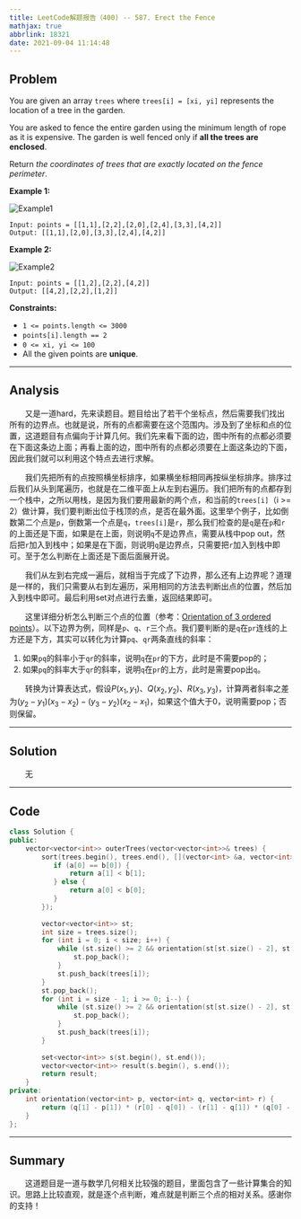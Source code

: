 ```yaml
---
title: LeetCode解题报告（400) -- 587. Erect the Fence
mathjax: true
abbrlink: 18321
date: 2021-09-04 11:14:48
---
```


## Problem

You are given an array `trees` where `trees[i] = [xi, yi]` represents the location of a tree in the garden.

You are asked to fence the entire garden using the minimum length of rope as it is expensive. The garden is well fenced only if **all the trees are enclosed**.

Return *the coordinates of trees that are exactly located on the fence perimeter*.

<!-- more -->

**Example 1:**

![Example1](https://assets.leetcode.com/uploads/2021/04/24/erect2-plane.jpg)

```
Input: points = [[1,1],[2,2],[2,0],[2,4],[3,3],[4,2]]
Output: [[1,1],[2,0],[3,3],[2,4],[4,2]]
```

**Example 2:**

![Example2](https://assets.leetcode.com/uploads/2021/04/24/erect1-plane.jpg)

```
Input: points = [[1,2],[2,2],[4,2]]
Output: [[4,2],[2,2],[1,2]]
```

**Constraints:**

- `1 <= points.length <= 3000`
- `points[i].length == 2`
- `0 <= xi, yi <= 100`
- All the given points are **unique**.

------

## Analysis

&emsp;&emsp;又是一道hard，先来读题目。题目给出了若干个坐标点，然后需要我们找出所有的边界点。也就是说，所有的点都需要在这个范围内。涉及到了坐标和点的位置，这道题目有点偏向于计算几何。我们先来看下面的边，图中所有的点都必须要在下面这条边上面；再看上面的边，图中所有的点都必须要在上面这条边的下面，因此我们就可以利用这个特点去进行求解。

&emsp;&emsp;我们先把所有的点按照横坐标排序，如果横坐标相同再按纵坐标排序。排序过后我们从头到尾遍历，也就是在二维平面上从左到右遍历。我们把所有的点都存到一个栈中，之所以用栈，是因为我们要用最新的两个点，和当前的`trees[i]`（i >= 2）做计算，我们要判断出位于栈顶的点，是否在最外面。这里举个例子，比如倒数第二个点是`p`，倒数第一个点是`q`，`trees[i]`是`r`，那么我们检查的是`q`是在`p`和`r`的上面还是下面，如果是在上面，则说明`q`不是边界点，需要从栈中pop out，然后把`r`加入到栈中；如果是在下面，则说明`q`是边界点，只需要把`r`加入到栈中即可。至于怎么判断在上面还是下面后面展开说。

&emsp;&emsp;我们从左到右完成一遍后，就相当于完成了下边界，那么还有上边界呢？道理是一样的，我们只需要从右到左遍历，采用相同的方法去判断出点的位置，然后加入到栈中即可。最后利用set对点进行去重，返回结果即可。

&emsp;&emsp;这里详细分析怎么判断三个点的位置（参考：[Orientation of 3 ordered points](https://www.geeksforgeeks.org/orientation-3-ordered-points/)）。以下边界为例，同样是`p`、`q`、`r`三个点。我们要判断的是`q`在`pr`连线的上方还是下方，其实可以转化为计算`pq`、`qr`两条直线的斜率：

1. 如果`pq`的斜率小于`qr`的斜率，说明`q`在`pr`的下方，此时是不需要pop的；
2. 如果`pq`的斜率大于`qr`的斜率，说明`q`在`pr`的上方，此时是需要pop出`q`。

&emsp;&emsp;转换为计算表达式，假设$P(x_1, y_1)$、$Q(x_2, y_2)$、$R(x_3, y_3)$，计算两者斜率之差为$(y_2 - y_1)(x_3 - x_2) - (y_3 - y_2)(x_2 - x_1)$，如果这个值大于0，说明需要pop；否则保留。

------

## Solution

&emsp;&emsp;无

------

## Code

```c++
class Solution {
public:
    vector<vector<int>> outerTrees(vector<vector<int>>& trees) {
        sort(trees.begin(), trees.end(), [](vector<int> &a, vector<int> &b) {
           if (a[0] == b[0]) {
               return a[1] < b[1];
           } else {
               return a[0] < b[0];
           }
        });
        
        vector<vector<int>> st;
        int size = trees.size();
        for (int i = 0; i < size; i++) {
            while (st.size() >= 2 && orientation(st[st.size() - 2], st[st.size() - 1], trees[i]) > 0) {
                st.pop_back();
            }
            st.push_back(trees[i]);
        }
        st.pop_back();
        for (int i = size - 1; i >= 0; i--) {
            while (st.size() >= 2 && orientation(st[st.size() - 2], st[st.size() - 1], trees[i]) > 0) {
                st.pop_back();
            }
            st.push_back(trees[i]);
        }
        
        set<vector<int>> s(st.begin(), st.end());
        vector<vector<int>> result(s.begin(), s.end());
        return result;
    }
private:
    int orientation(vector<int> p, vector<int> q, vector<int> r) {
        return (q[1] - p[1]) * (r[0] - q[0]) - (r[1] - q[1]) * (q[0] - p[0]);
    }
};
```

------

## Summary

&emsp;&emsp;这道题目是一道与数学几何相关比较强的题目，里面包含了一些计算集合的知识。思路上比较直观，就是逐个点判断，难点就是判断三个点的相对关系。感谢你的支持！
